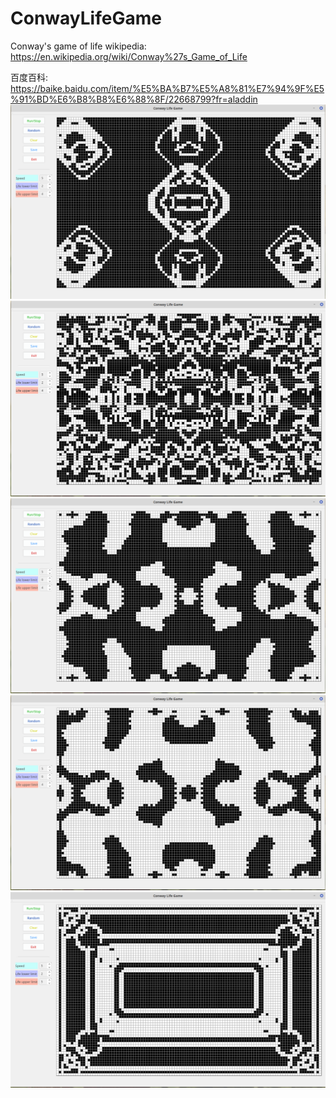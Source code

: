 # ConwayLifeGame
Conway's game of life
wikipedia: https://en.wikipedia.org/wiki/Conway%27s_Game_of_Life

百度百科: https://baike.baidu.com/item/%E5%BA%B7%E5%A8%81%E7%94%9F%E5%91%BD%E6%B8%B8%E6%88%8F/22668799?fr=aladdin
![](https://github.com/Liu8018/ConwayLifeGame/blob/master/interesting_patterns/2019-02-02%2011-47-53.png)
![](https://github.com/Liu8018/ConwayLifeGame/blob/master/interesting_patterns/2019-02-02%2011-48-07.png)
![](https://github.com/Liu8018/ConwayLifeGame/blob/master/interesting_patterns/2019-02-02%2011-48-23.png)
![](https://github.com/Liu8018/ConwayLifeGame/blob/master/interesting_patterns/2019-02-02%2011-48-29.png)
![](https://github.com/Liu8018/ConwayLifeGame/blob/master/interesting_patterns/2019-02-02%2011-48-53.png)
